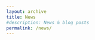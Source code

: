 ```yaml
---
layout: archive
title: News
#description: News & blog posts
permalink: /news/
---
```


<!-- Content here would shop up above your list of posts -->
